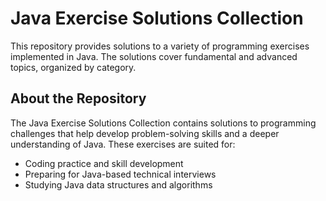 # Java Exercise Solutions Collection

This repository provides solutions to a variety of programming exercises implemented in Java. The solutions cover fundamental and advanced topics, organized by category.

## About the Repository

The Java Exercise Solutions Collection contains solutions to programming challenges that help develop problem-solving skills and a deeper understanding of Java. These exercises are suited for:
- Coding practice and skill development
- Preparing for Java-based technical interviews
- Studying Java data structures and algorithms
